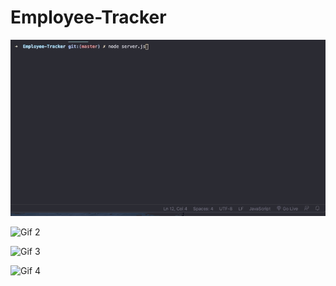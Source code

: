 # Employee-Tracker


![Gif 1](./assets/Employee-Tracker1.gif/)

![Gif 2](./assets/Employee-Tracker2.gif/)

![Gif 3](./assets/Employee-Tracker3.gif/)

![Gif 4](./assets/Employee-Tracker4.gif/)